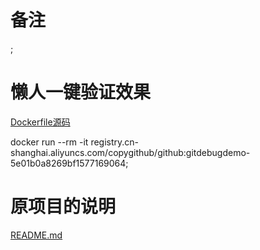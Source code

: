 
# 备注
;

# 懒人一键验证效果

[Dockerfile源码](./Dockerfile)

docker run --rm  -it   registry.cn-shanghai.aliyuncs.com/copygithub/github:gitdebugdemo-5e01b0a8269bf1577169064;


# 原项目的说明

[README.md](./READMEOLD.md)